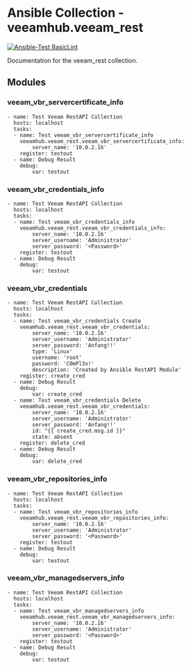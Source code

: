 # Ansible Collection - veeamhub.veeam_rest

<p align="left">
  <a href="https://github.com/actions/toolkit/actions?query=workflow%3ABasicLint"><img alt="Ansible-Test BasicLint" src="https://github.com/actions/toolkit/workflows/BasicLint/badge.svg"></a>
</p>


Documentation for the veeam_rest collection.

## Modules

### veeam_vbr_servercertificate_info

```
- name: Test Veeam RestAPI Collection
  hosts: localhost
  tasks:
  - name: Test veeam_vbr_servercertificate_info
    veeamhub.veeam_rest.veeam_vbr_servercertificate_info:
        server_name: '10.0.2.16'
    register: testout
  - name: Debug Result
    debug:
        var: testout
```
### veeam_vbr_credentials_info

```
- name: Test Veeam RestAPI Collection
  hosts: localhost
  tasks:
  - name: Test veeam_vbr_credentials_info
    veeamhub.veeam_rest.veeam_vbr_credentials_info:
        server_name: '10.0.2.16'
        server_username: 'Administrator'
        server_password: '<Password>'
    register: testout
  - name: Debug Result
    debug:
        var: testout
```

### veeam_vbr_credentials

```
- name: Test Veeam RestAPI Collection
  hosts: localhost
  tasks:
  - name: Test veeam_vbr_credentials Create
    veeamhub.veeam_rest.veeam_vbr_credentials:
        server_name: '10.0.2.16'
        server_username: 'Administrator'
        server_password: 'Anfang!!'
        type: 'Linux'
        username: 'root'
        password: 'C0mPl3x!'
        description: 'Created by Ansible RestAPI Module'
    register: create_cred
  - name: Debug Result
    debug:
        var: create_cred
  - name: Test veeam_vbr_credentials Delete
    veeamhub.veeam_rest.veeam_vbr_credentials:
        server_name: '10.0.2.16'
        server_username: 'Administrator'
        server_password: 'Anfang!!'
        id: "{{ create_cred.msg.id }}"
        state: absent
    register: delete_cred
  - name: Debug Result
    debug:
        var: delete_cred
```

### veeam_vbr_repositories_info

```
- name: Test Veeam RestAPI Collection
  hosts: localhost
  tasks:
  - name: Test veeam_vbr_repositories_info
    veeamhub.veeam_rest.veeam_vbr_repositories_info:
        server_name: '10.0.2.16'
        server_username: 'Administrator'
        server_password: '<Password>'
    register: testout
  - name: Debug Result
    debug:
        var: testout
```

### veeam_vbr_managedservers_info

```
- name: Test Veeam RestAPI Collection
  hosts: localhost
  tasks:
  - name: Test veeam_vbr_managedservers_info
    veeamhub.veeam_rest.veeam_vbr_managedservers_info:
        server_name: '10.0.2.16'
        server_username: 'Administrator'
        server_password: '<Password>'
    register: testout
  - name: Debug Result
    debug:
        var: testout
```
